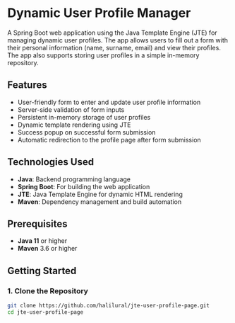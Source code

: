 # Dynamic User Profile Manager

A Spring Boot web application using the Java Template Engine (JTE) for managing dynamic user profiles. The app allows users to fill out a form with their personal information (name, surname, email) and view their profiles. The app also supports storing user profiles in a simple in-memory repository.

## Features

- User-friendly form to enter and update user profile information
- Server-side validation of form inputs
- Persistent in-memory storage of user profiles
- Dynamic template rendering using JTE
- Success popup on successful form submission
- Automatic redirection to the profile page after form submission

## Technologies Used

- **Java**: Backend programming language
- **Spring Boot**: For building the web application
- **JTE**: Java Template Engine for dynamic HTML rendering
- **Maven**: Dependency management and build automation

## Prerequisites

- **Java 11** or higher
- **Maven** 3.6 or higher

## Getting Started

### 1. Clone the Repository

```bash
git clone https://github.com/halilural/jte-user-profile-page.git
cd jte-user-profile-page